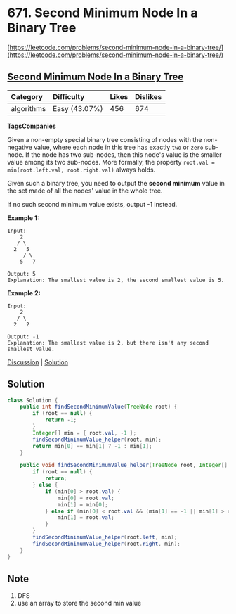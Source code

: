 # 671. Second Minimum Node In a Binary Tree

[https://leetcode.com/problems/second-minimum-node-in-a-binary-tree/](https://leetcode.com/problems/second-minimum-node-in-a-binary-tree/)

## [Second Minimum Node In a Binary Tree](https://leetcode.com/problems/second-minimum-node-in-a-binary-tree/description/)

| Category | Difficulty | Likes | Dislikes |
| :--- | :--- | :--- | :--- |
| algorithms | Easy \(43.07%\) | 456 | 674 |

**TagsCompanies**

Given a non-empty special binary tree consisting of nodes with the non-negative value, where each node in this tree has exactly `two` or `zero` sub-node. If the node has two sub-nodes, then this node's value is the smaller value among its two sub-nodes. More formally, the property `root.val = min(root.left.val, root.right.val)` always holds.

Given such a binary tree, you need to output the **second minimum** value in the set made of all the nodes' value in the whole tree.

If no such second minimum value exists, output -1 instead.

**Example 1:**

```text
Input: 
    2
   / \
  2   5
     / \
    5   7

Output: 5
Explanation: The smallest value is 2, the second smallest value is 5.
```

**Example 2:**

```text
Input: 
    2
   / \
  2   2

Output: -1
Explanation: The smallest value is 2, but there isn't any second smallest value.
```

[Discussion](https://leetcode.com/problems/second-minimum-node-in-a-binary-tree/discuss/?currentPage=1&orderBy=most_votes&query=) \| [Solution](https://leetcode.com/problems/second-minimum-node-in-a-binary-tree/solution/)

## Solution

```java
class Solution {
    public int findSecondMinimumValue(TreeNode root) {
        if (root == null) {
            return -1;
        }
        Integer[] min = { root.val, -1 };
        findSecondMinimumValue_helper(root, min);
        return min[0] == min[1] ? -1 : min[1];
    }

    public void findSecondMinimumValue_helper(TreeNode root, Integer[] min) {
        if (root == null) {
            return;
        } else {
            if (min[0] > root.val) {
                min[0] = root.val;
                min[1] = min[0];
            } else if (min[0] < root.val && (min[1] == -1 || min[1] > root.val)) {
                min[1] = root.val;
            }
        }
        findSecondMinimumValue_helper(root.left, min);
        findSecondMinimumValue_helper(root.right, min);
    }
}
```

## Note

1. DFS
2. use an array to store the second min value

